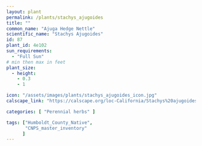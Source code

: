 ```yaml
---
layout: plant                                                              
permalink: /plants/stachys_ajugoides
title: ""
common_name: "Ajuga Hedge Nettle"
scientific_name: "Stachys Ajugoides"
id: 87
plant_id: 4e102
sun_requirements:
  - "Full Sun"
# min then max in feet
plant_size:
  - height: 
    - 0.3
    - 1

icon: "/assets/images/plants/stachys_ajugoides_icon.jpg" 
calscape_link: "https://calscape.org/loc-California/Stachys%20ajugoides(%20)"

categories: [ "Perennial herbs" ]

tags: ["Humboldt_County_Native",
       "CNPS_master_inventory"
      ]
---
```


